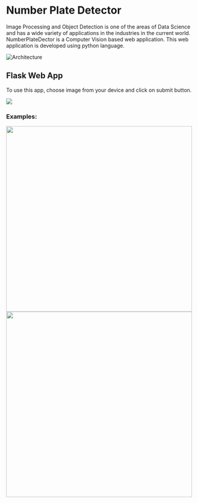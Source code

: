 # Number Plate Detector

Image Processing and Object Detection is one of the areas of Data Science and has a wide variety of applications in the industries in the current world.
NumberPlateDector is a Computer Vision based web application. This web application is developed using python language.

![Architecture](https://user-images.githubusercontent.com/52131905/190629849-4b0c4299-dd55-425f-922c-44c8b8a03a5c.png)


## Flask Web App

To use this app, choose image from your device and click on submit button.

<p>
  <img src="https://github.com/dakshgodara2001/NumberPlateDetector/blob/main/Screen%20Shot%201.png">
</p>

### Examples:

<p>
  <img src="https://github.com/dakshgodara2001/NumberPlateDetector/blob/main/Screen%20Shot%202.png" width=501>
  <img src="https://github.com/dakshgodara2001/NumberPlateDetector/blob/main/Screen%20Shot%203.png" width=501>
</p>
